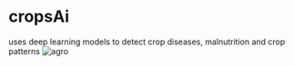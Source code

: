 # cropsAi
uses deep learning models to detect crop diseases, malnutrition and crop patterns
![agro](https://github.com/jprrrr/cropsAi/assets/134877254/c39e6cb3-a219-4d43-84f3-6a14e94de297)
